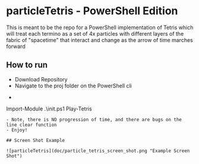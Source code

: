 # particleTetris - PowerShell Edition

This is meant to be the repo for a PowerShell implementation of Tetris which will treat each termino as a set of 4x particles with different layers of the fabric of "spacetime" that interact and change as the arrow of time marches forward

## How to run

- Download Repository
- Navigate to the proj folder on the PowerShell cli
- ```powershell
Import-Module .\init.ps1
Play-Tetris
```
- Note, there is NO progression of time, and there are bugs on the line clear function
- Enjoy!

## Screen Shot Example

![particleTetris](doc/particle_tetris_screen_shot.png "Example Screen Shot")

